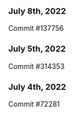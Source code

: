 ### July 8th, 2022

Commit #137756

### July 5th, 2022

Commit #314353


### July 4th, 2022

Commit #72281
